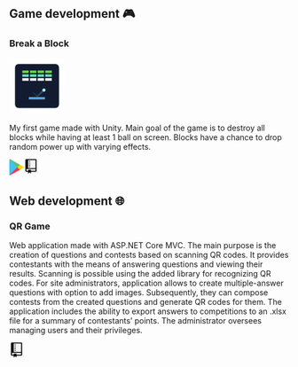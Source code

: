 ## Game development :video_game:

### Break a Block

<img src="https://github.com/AndrejVysinsky/AndrejVysinsky/blob/master/Assets/Images/breakablock_icon.png?raw=true" width="100"/>

My first game made with Unity. Main goal of the game is to destroy all blocks while having at least 1 ball on screen. Blocks have a chance to drop random power up with varying effects.

[<img align="left" alt="Break a Block Google Play" width="26px" src="https://github.com/AndrejVysinsky/AndrejVysinsky/blob/master/Assets/Images/google_play_icon.png?raw=true"/>][blockBreakerGooglePlay]
[<img align="left" alt="Break a Block Repository" width="26px" src="https://github.com/AndrejVysinsky/AndrejVysinsky/blob/master/Assets/Images/repository_icon.png?raw=true"/>][blockBreakerRepo]

<br />
<br />

## Web development :globe_with_meridians:

### QR Game

Web application made with ASP.NET Core MVC. The main purpose is the creation of questions and contests based on scanning QR codes. It provides contestants with the means of answering questions and viewing their results. Scanning is possible using the added library for recognizing QR codes. For site administrators, application allows to create multiple-answer questions with option to add images. Subsequently, they can compose contests from the created questions and generate QR codes for them. The application includes the ability to export answers to competitions to an .xlsx file for a summary of contestants’ points. The administrator oversees managing users and their privileges.

[<img align="left" alt="Break a Block Repository" width="26px" src="https://github.com/AndrejVysinsky/AndrejVysinsky/blob/master/Assets/Images/repository_icon.png?raw=true"/>][qrgameRepo]


[blockBreakerGooglePlay]: https://play.google.com/store/apps/details?id=com.RndBeans.BreakaBlock
[blockBreakerRepo]: https://github.com/AndrejVysinsky/block-breaker

[qrgameRepo]: https://github.com/AndrejVysinsky/qr-game
